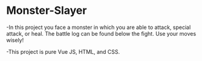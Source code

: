 # Monster-Slayer

-In this project you face a monster in which you are able to attack, special attack, or heal. The battle log can be found below the fight. Use your moves wisely!

-This project is pure Vue JS, HTML, and CSS.
